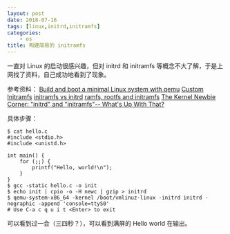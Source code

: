 ```yaml
---
layout: post
date: 2018-07-16
tags: [linux,initrd,initramfs]
categories:
    - os
title: 构建简易的 initramfs
---
```


一直对 Linux 的启动很感兴趣，但对 initrd 和 initramfs 等概念不大了解，于是上网找了资料，自己成功地看到了现象。

参考资料：
[Build and boot a minimal Linux system with qemu](http://www.kaizou.org/2016/09/boot-minimal-linux-qemu/)
[Custom Initramfs](https://wiki.gentoo.org/wiki/Custom_Initramfs)
[initramfs vs initrd](https://dazdaztech.wordpress.com/2013/04/04/initrd-vs-initramfs/)
[ramfs, rootfs and initramfs](https://www.kernel.org/doc/Documentation/filesystems/ramfs-rootfs-initramfs.txt)
[The Kernel Newbie Corner: "initrd" and "initramfs"-- What's Up With That?](https://www.linux.com/learn/kernel-newbie-corner-initrd-and-initramfs-whats)

具体步骤：
```shell
$ cat hello.c
#include <stdio.h>
#include <unistd.h>

int main() {
    for (;;) {
        printf("Hello, world!\n");
    }
}
$ gcc -static hello.c -o init
$ echo init | cpio -o -H newc | gzip > initrd
$ qemu-system-x86_64 -kernel /boot/vmlinuz-linux -initrd initrd -nographic -append 'console=ttyS0'
# Use C-a c q u i t <Enter> to exit
```

可以看到过一会（三四秒？），可以看到满屏的 Hello world 在输出。
